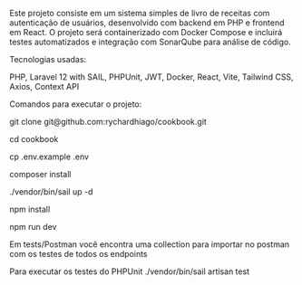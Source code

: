 <p>Este projeto consiste em um sistema simples de livro de receitas com autenticação de
usuários, desenvolvido com backend em PHP e frontend em React. O projeto será
containerizado com Docker Compose e incluirá testes automatizados e integração
com SonarQube para análise de código. </p>

<p>Tecnologias usadas:</p>

<p>PHP, 
Laravel 12 with SAIL, 
PHPUnit, 
JWT, 
Docker, 
React, 
Vite, 
Tailwind CSS, 
Axios, 
Context API
</p>
<p>
<p>Comandos para executar o projeto:</p>
<p>git clone git@github.com:rychardhiago/cookbook.git</p>
<p>cd cookbook</p>
<p>cp .env.example .env</p>
<p>composer install</p>
<p>./vendor/bin/sail up -d</p>
<p>npm install</p>
<p>npm run dev</p>
<p></p>
<p>Em tests/Postman você encontra uma collection para importar no postman com os testes de todos os endpoints</p>
<p>Para executar os testes do PHPUnit ./vendor/bin/sail artisan test</p>

</p>
